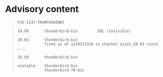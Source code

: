 
# Advisory content

>     CVE-1337-TRUMPGEWINNT
>
>     19.09       thunderbird-bin         EOL (invisible)
>
>     20.03       thunderbird-bin
>                 fixed as of 1234512314 in channel nixos-20.03 since ....
>
>     20.09       thunderbird-bin
>
>     unstable    thunderbird-bin
>                 thunderbird-78-bin
